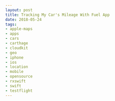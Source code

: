 ```yaml
---
layout: post
title: Tracking My Car's Mileage With Fuel App
date: 2018-05-24
tags:
- apple-maps
- apps
- cars
- carthage
- cloudkit
- geo
- iphone
- ios
- location
- mobile
- opensource
- rxswift
- swift
- testflight
---
```


<!--excerpt.start-->

<!--excerpt.end-->


